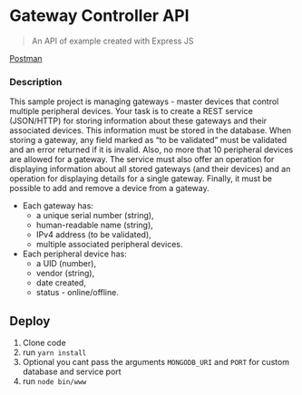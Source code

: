 # Gateway Controller API

> An API of example created with Express JS

[Postman](https://postman.com/lab-dmorfav/workspace/gatewaycontroller/documentation/6343559-73391276-8ab7-44da-b9cc-c0818b22e6e1)

### Description

This sample project is managing gateways - master devices that control multiple peripheral devices. 
Your task is to create a REST service (JSON/HTTP) for storing information about these gateways and their associated devices. This information must be stored in the database. 
When storing a gateway, any field marked as “to be validated” must be validated and an error returned if it is invalid. Also, no more that 10 peripheral devices are allowed for a gateway.
The service must also offer an operation for displaying information about all stored gateways (and their devices) and an operation for displaying details for a single gateway. Finally, it must be possible to add and remove a device from a gateway.

- Each gateway has:
  -	a unique serial number (string), 
  -	human-readable name (string),
  -	IPv4 address (to be validated),
  -	multiple associated peripheral devices. 
- Each peripheral device has:
  - a UID (number),
  - vendor (string),
  - date created,
  - status - online/offline.

## Deploy
1. Clone code
2. run `yarn install`
3. Optional you cant pass the arguments `MONGODB_URI` and `PORT` for custom database and service port
4. run `node bin/www`
